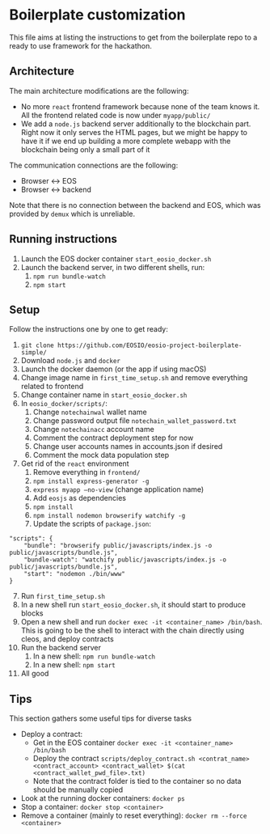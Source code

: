 # Boilerplate customization

This file aims at listing the instructions to get from the boilerplate repo to a ready to use framework for the hackathon.

## Architecture

The main architecture modifications are the following:

* No more `react` frontend framework because none of the team knows it. All the frontend related code is now under `myapp/public/`
* We add a `node.js` backend server additionally to the blockchain part. Right now it only serves the HTML pages, but we might be happy to have it if we end up building a more complete webapp with the blockchain being only a small part of it

The communication connections are the following: 

* Browser <-> EOS
* Browser <-> backend

Note that there is no connection between the backend and EOS, which was provided by `demux` which is unreliable.

## Running instructions

1. Launch the EOS docker container `start_eosio_docker.sh`
2. Launch the backend server, in two different shells, run:
    1. `npm run bundle-watch`
    2. `npm start`

## Setup

Follow the instructions one by one to get ready:

1. `git clone https://github.com/EOSIO/eosio-project-boilerplate-simple/`
2. Download `node.js` and `docker`
3. Launch the docker daemon (or the app if using macOS)
4. Change image name in `first_time_setup.sh` and remove everything related to frontend
5. Change container name in `start_eosio_docker.sh`
6. In `eosio_docker/scripts/`:
    1. Change `notechainwal` wallet name
    2. Change password output file `notechain_wallet_password.txt`
    3. Change `notechainacc` account name
    4. Comment the contract deployment step for now
    5. Change user accounts names in accounts.json if desired
    6. Comment the mock data population step
7. Get rid of the `react` environment
    1. Remove everything in `frontend/`
    2. `npm install express-generator -g`
    3. `express myapp —no-view` (change application name)
    4. Add `eosjs` as dependencies
    5. `npm install`
    6. `npm install nodemon browserify watchify -g`
    7. Update the scripts of `package.json`: 
```
"scripts": {
    "bundle": "browserify public/javascripts/index.js -o public/javascripts/bundle.js",
    "bundle-watch": "watchify public/javascripts/index.js -o public/javascripts/bundle.js",
    "start": "nodemon ./bin/www"
}
```

7. Run `first_time_setup.sh`
8. In a new shell run `start_eosio_docker.sh`, it should start to produce blocks
9. Open a new shell and run `docker exec -it <container_name> /bin/bash`. This is going to be the shell to interact with the chain directly using cleos, and deploy contracts
10. Run the backend server
    1.  In a new shell: `npm run bundle-watch`
    2.  In a new shell: `npm start`
11. All good

## Tips

This section gathers some useful tips for diverse tasks

* Deploy a contract:
    * Get in the EOS container `docker exec -it <container_name> /bin/bash`
    * Deploy the contract `scripts/deploy_contract.sh <contrat_name> <contract_account> <contract_wallet> $(cat <contract_wallet_pwd_file>.txt)`
    * Note that the contract folder is tied to the container so no data should be manually copied
* Look at the running docker containers: `docker ps`
* Stop a container: `docker stop <container>`
* Remove a container (mainly to reset everything): `docker rm --force <container>`